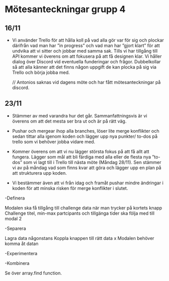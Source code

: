 # Mötesanteckningar grupp 4

## 16/11

- Vi använder Trello för att hålla koll på vad alla gör var för sig och plockar därifrån vad man har ”in progress” och vad man har ”gjort klart” för att undvika att vi sitter och jobbar med samma sak. Tills vi har tillgång till API kommer vi överens om att fokusera på att få designen klar. Vi håller dialog över Discord vid eventuella funderingar och frågor. Dubbelkollar så att alla känner att det finns någon uppgift de kan plocka på sig via Trello och börja jobba med.

  // Antonios saknas vid dagens möte och har fått mötesanteckningar på discord.

## 23/11

- Stämmer av med varandra hur det går. Sammanfattningsvis är vi överens om att det mesta ser bra ut och är på rätt väg.

- Pushar och mergear ihop alla branches, löser lite merge konflikter och sedan tittar alla igenom koden och lägger upp nya punkter/ to-dos på trello som vi behöver jobba vidare med.

- Kommer överens om att vi nu lägger största fokus på att få allt att fungera. Lägger som mål att bli färdiga med alla eller de flesta nya ”to-dos” som vi lagt till i Trello till nästa möte (Måndag 28/11). Sen stämmer vi av på måndag vad som finns kvar att göra och lägger upp en plan på att strukturera upp koden.

- Vi bestämmer även att vi från idag och framåt pushar mindre ändringar i koden för att minska risken för merge konflikter i slutet.

-Definera

Modalen ska få tillgång till challenge data när man trycker på kortets knapp
Challenge titel, min-max partcipants och tillgänga tider ska följa med till modal 2

-Separera

Lagra data någonstans
Koppla knappen till rätt data x
Modalen behöver komma åt datan

-Experimentera

-Kombinera

Se över array.find function.
